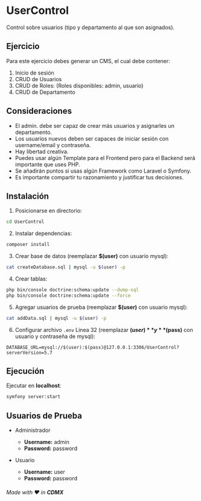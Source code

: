 # UserControl

Control sobre usuarios (tipo y departamento al que son asignados).

## Ejercicio

Para este ejercicio debes generar un CMS, el cual debe contener:

  1. Inicio de sesión
  2. CRUD de Usuarios
  3. CRUD de Roles: (Roles disponibles: admin, usuario)
  4. CRUD de Departamento

## Consideraciones

  - El admin. debe ser capaz de crear más usuarios y asignarles un departamento.
  - Los usuarios nuevos deben ser capaces de iniciar sesión con username/email y
  contraseña.
  - Hay libertad creativa.
  - Puedes usar algún Template para el Frontend pero para el Backend será importante
  que uses PHP.
  - Se añadirán puntos si usas algún Framework como Laravel o Symfony.
  - Es importante compartir tu razonamiento y justificar tus decisiones.

## Instalación

  1. Posicionarse en directorio:
  ```bash
  cd UserControl
  ```
  2. Instalar dependencias:
  ```bash
  composer install
  ```
  3. Crear base de datos (reemplazar **$(user)** con usuario mysql):
  ```bash
  cat createDatabase.sql | mysql -u $(user) -p
  ```
  4. Crear tablas:
  ```bash
  php bin/console doctrine:schema:update --dump-sql
  php bin/console doctrine:schema:update --force
  ```
  5. Agregar usuarios de prueba (reemplazar **$(user)** con usuario mysql):
  ```bash
  cat addData.sql | mysql -u $(user) -p
  ```
  6. Configurar archivo `.env` Linea 32 (reemplazar **$(user)** y **$(pass)** con usuario y contraseña de mysql):
  ```
  DATABASE_URL=mysql://$(user):$(pass)@127.0.0.1:3306/UserControl?serverVersion=5.7
  ```

## Ejecución

  Ejecutar en **localhost**:
  ```bash
  symfony server:start
  ```

## Usuarios de Prueba

  - Administrador
    - **Username:** admin
    - **Password:** password

  - Usuario
    - **Username:** user
    - **Password:** password

###### Made with :heart: in **CDMX**
